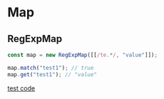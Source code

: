 # Map

## RegExpMap

```ts
const map = new RegExpMap([[/te.*/, "value"]]);

map.match("test1"); // true
map.get("test1"); // "value"
```

[test code](https://github.com/konojunya/clafn/blob/main/src/class/Map/__tests__/regexp-map.test.ts)
